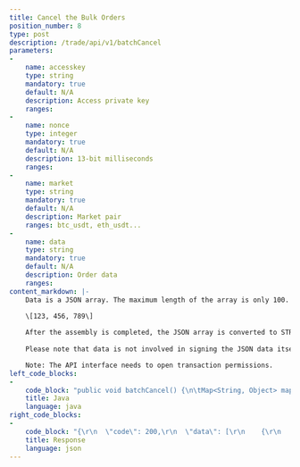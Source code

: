 ```yaml
---
title: Cancel the Bulk Orders
position_number: 8
type: post
description: /trade/api/v1/batchCancel
parameters:
-
    name: accesskey
    type: string
    mandatory: true
    default: N/A
    description: Access private key
    ranges:
-
    name: nonce
    type: integer
    mandatory: true
    default: N/A
    description: 13-bit milliseconds
    ranges:
-
    name: market
    type: string
    mandatory: true
    default: N/A
    description: Market pair
    ranges: btc_usdt, eth_usdt...
-
    name: data
    type: string
    mandatory: true
    default: N/A
    description: Order data
    ranges:
content_markdown: |-
    Data is a JSON array. The maximum length of the array is only 100. Anything beyond 100 will be ignored. The format of the array element is the order ID, such as:
    
    \[123, 456, 789\]

    After the assembly is completed, the JSON array is converted to STRING, and then Base64.encode () is the final data to be submitted.
  
    Please note that data is not involved in signing the JSON data itself, but STRING after Base64.decode ()

    Note: The API interface needs to open transaction permissions.
left_code_blocks:
-
    code_block: "public void batchCancel() {\n\tMap<String, Object> map = new HashMap<String, Object>();\n\tmap.put(\"accesskey\", accessKey);\n\tmap.put(\"nonce\", System.currentTimeMillis());\n\tmap.put(\"market\", \"btc_usdt\");\n\t\n\tJSONArray array = new JSONArray();\n\tarray.add(\"157154392122493\");\n\tarray.add(\"157154392122494\");\n\tarray.add(\"157154392122495\");\n\tarray.add(\"157154392122496\");\n\tarray.add(\"157154392122497\");\n\t\n\t// put data\n\tString data = Base64CoderC.encode(array.toJSONString());\n\t\n\tmap.put(\"data\", data);\n\t\n\t// Signature\n\tString signature = HttpUtil.getSignature(map, secretKey);\n\tmap.put(\"signature\", signature);\n\t// \n\tString text = HttpUtil.post(URL + \"/trade/api/v1/batchCancel\", map);\n\tSystem.out.println(text);\n}"
    title: Java
    language: java
right_code_blocks:
-
    code_block: "{\r\n  \"code\": 200,\r\n  \"data\": [\r\n    {\r\n      \"msg\": \"The order has been canceled successfully\",\r\n      \"code\": 120,\r\n      \"id\": 156293034776986\r\n    },\r\n    {\r\n      \"msg\": \"The order has been canceled successfully\",\r\n      \"code\": 120,\r\n      \"id\": 156293034776987\r\n    },\r\n    {\r\n      \"msg\": \"Failed to cancel the order since it does not exist or has been canceled\",\r\n      \"code\": 121,\r\n      \"id\": 156293034776988\r\n    }\r\n  ],\r\n  \"info\": \"The order has been canceled successfully\"\r\n}"
    title: Response
    language: json
---
```

